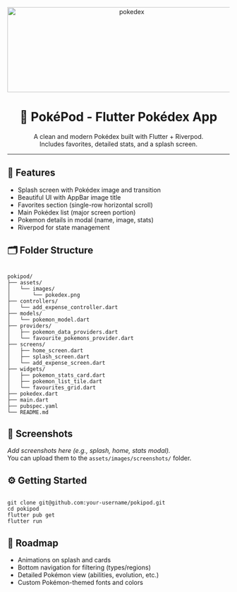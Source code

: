 <p align="center">
  <img width="548" height="193" alt="pokedex" src="https://github.com/user-attachments/assets/5fcdd856-72e8-4041-bcfb-653879960bc4" />
</p>

<h1 align="center">📱 PokéPod - Flutter Pokédex App</h1>

<p align="center">
  A clean and modern Pokédex built with Flutter + Riverpod.<br/>
  Includes favorites, detailed stats, and a splash screen.<br/>
</p>

<hr/>

<h2>🚀 Features</h2>
<ul>
  <li>Splash screen with Pokédex image and transition</li>
  <li>Beautiful UI with AppBar image title</li>
  <li>Favorites section (single-row horizontal scroll)</li>
  <li>Main Pokédex list (major screen portion)</li>
  <li>Pokemon details in modal (name, image, stats)</li>
  <li>Riverpod for state management</li>
</ul>

<h2>🗂️ Folder Structure</h2>

<pre><code>
pokipod/
├── assets/
│   └── images/
│       └── pokedex.png
├── controllers/
│   └── add_expense_controller.dart
├── models/
│   └── pokemon_model.dart
├── providers/
│   ├── pokemon_data_providers.dart
│   └── favourite_pokemons_provider.dart
├── screens/
│   ├── home_screen.dart
│   ├── splash_screen.dart
│   └── add_expense_screen.dart
├── widgets/
│   ├── pokemon_stats_card.dart
│   ├── pokemon_list_tile.dart
│   └── favourites_grid.dart
├── pokedex.dart
├── main.dart
├── pubspec.yaml
└── README.md
</code></pre>

<h2>📸 Screenshots</h2>

<p>
  <em>Add screenshots here (e.g., splash, home, stats modal).</em><br/>
  You can upload them to the <code>assets/images/screenshots/</code> folder.
</p>

<h2>⚙️ Getting Started</h2>

<pre><code>
git clone git@github.com:your-username/pokipod.git
cd pokipod
flutter pub get
flutter run
</code></pre>

<h2>🎯 Roadmap</h2>
<ul>
  <li>Animations on splash and cards</li>
  <li>Bottom navigation for filtering (types/regions)</li>
  <li>Detailed Pokémon view (abilities, evolution, etc.)</li>
  <li>Custom Pokémon-themed fonts and colors</li>
</ul>


